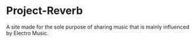 # Project-Reverb
A site made for the sole purpose of sharing music that is mainly influenced by Electro Music. 

